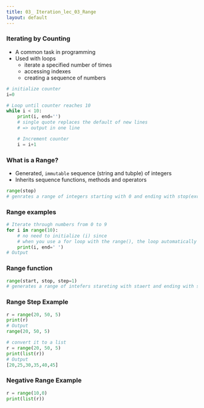 ```yaml
---
title: 03_ Iteration_lec_03_Range
layout: default
---
```


### Iterating by Counting

* A common task in programming
* Used with loops
  * iterate a specified number of times
  * accessing indexes
  * creating a sequence of numbers

```python
# initialize counter
i=0

# Loop until counter reaches 10
while i < 10:
    print(i, end='')
    # single quote replaces the default of new lines 
    # => output in one line

    # Increment counter
    i = i+1
```

### What is a Range?

* Generated, `immutable` sequence (string and tubple) of integers
* Inherits sequence functions, methods and operators

```python
range(stop)
# genrates a range of integers starting with 0 and ending with stop(exclusive)
```

### Range examples

```python
# Iterate through numbers from 0 to 9
for i in range(10):
    # no need to initialize (i) since
    # when you use a for loop with the range(), the loop automatically initializes the loop variable (i) for you.
    print(i, end=' ')
# Output

```

### Range function

```python
range(start, stop, step=1)
# generates a range of intefers stareting with staert and ending with stop(explusive), step is an optional and defaults to 1
```

### Range Step Example

```python
r = range(20, 50, 5)
print(r)
# Output
range(20, 50, 5)

# convert it to a list
r = range(20, 50, 5)
print(list(r))
# Output
[20,25,30,35,40,45]
```

### Negative Range Example

```python
r = range(10,0)
print(list(r))
```
